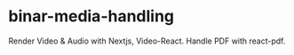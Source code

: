 # binar-media-handling
Render Video &amp; Audio with Nextjs, Video-React. Handle PDF with react-pdf.
